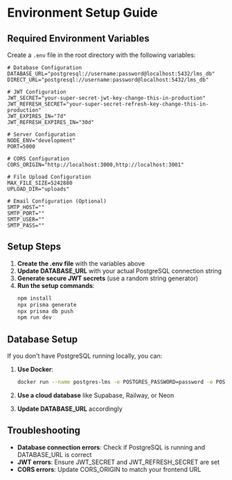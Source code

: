 # Environment Setup Guide

## Required Environment Variables

Create a `.env` file in the root directory with the following variables:

```env
# Database Configuration
DATABASE_URL="postgresql://username:password@localhost:5432/lms_db"
DIRECT_URL="postgresql://username:password@localhost:5432/lms_db"

# JWT Configuration
JWT_SECRET="your-super-secret-jwt-key-change-this-in-production"
JWT_REFRESH_SECRET="your-super-secret-refresh-key-change-this-in-production"
JWT_EXPIRES_IN="7d"
JWT_REFRESH_EXPIRES_IN="30d"

# Server Configuration
NODE_ENV="development"
PORT=5000

# CORS Configuration
CORS_ORIGIN="http://localhost:3000,http://localhost:3001"

# File Upload Configuration
MAX_FILE_SIZE=5242880
UPLOAD_DIR="uploads"

# Email Configuration (Optional)
SMTP_HOST=""
SMTP_PORT=""
SMTP_USER=""
SMTP_PASS=""
```

## Setup Steps

1. **Create the .env file** with the variables above
2. **Update DATABASE_URL** with your actual PostgreSQL connection string
3. **Generate secure JWT secrets** (use a random string generator)
4. **Run the setup commands**:
   ```bash
   npm install
   npx prisma generate
   npx prisma db push
   npm run dev
   ```

## Database Setup

If you don't have PostgreSQL running locally, you can:

1. **Use Docker**:

   ```bash
   docker run --name postgres-lms -e POSTGRES_PASSWORD=password -e POSTGRES_DB=lms_db -p 5432:5432 -d postgres:13
   ```

2. **Use a cloud database** like Supabase, Railway, or Neon

3. **Update DATABASE_URL** accordingly

## Troubleshooting

- **Database connection errors**: Check if PostgreSQL is running and DATABASE_URL is correct
- **JWT errors**: Ensure JWT_SECRET and JWT_REFRESH_SECRET are set
- **CORS errors**: Update CORS_ORIGIN to match your frontend URL
